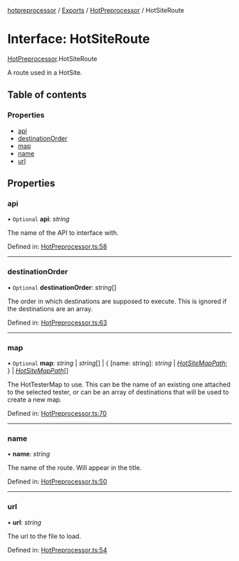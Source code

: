 [hotpreprocessor](../README.md) / [Exports](../modules.md) / [HotPreprocessor](../modules/hotpreprocessor.md) / HotSiteRoute

# Interface: HotSiteRoute

[HotPreprocessor](../modules/hotpreprocessor.md).HotSiteRoute

A route used in a HotSite.

## Table of contents

### Properties

- [api](hotpreprocessor.hotsiteroute.md#api)
- [destinationOrder](hotpreprocessor.hotsiteroute.md#destinationorder)
- [map](hotpreprocessor.hotsiteroute.md#map)
- [name](hotpreprocessor.hotsiteroute.md#name)
- [url](hotpreprocessor.hotsiteroute.md#url)

## Properties

### api

• `Optional` **api**: *string*

The name of the API to interface with.

Defined in: [HotPreprocessor.ts:58](https://github.com/OurFreeLight/HotPreprocessor/blob/5a339e8/src/HotPreprocessor.ts#L58)

___

### destinationOrder

• `Optional` **destinationOrder**: *string*[]

The order in which destinations are supposed to execute. This is
ignored if the destinations are an array.

Defined in: [HotPreprocessor.ts:63](https://github.com/OurFreeLight/HotPreprocessor/blob/5a339e8/src/HotPreprocessor.ts#L63)

___

### map

• `Optional` **map**: *string* \| *string*[] \| { [name: string]: *string* \| [*HotSiteMapPath*](hotpreprocessor.hotsitemappath.md);  } \| [*HotSiteMapPath*](hotpreprocessor.hotsitemappath.md)[]

The HotTesterMap to use. This can be the name of an
existing one attached to the selected tester, or
can be an array of destinations that will be used to
create a new map.

Defined in: [HotPreprocessor.ts:70](https://github.com/OurFreeLight/HotPreprocessor/blob/5a339e8/src/HotPreprocessor.ts#L70)

___

### name

• **name**: *string*

The name of the route. Will appear in the title.

Defined in: [HotPreprocessor.ts:50](https://github.com/OurFreeLight/HotPreprocessor/blob/5a339e8/src/HotPreprocessor.ts#L50)

___

### url

• **url**: *string*

The url to the file to load.

Defined in: [HotPreprocessor.ts:54](https://github.com/OurFreeLight/HotPreprocessor/blob/5a339e8/src/HotPreprocessor.ts#L54)
